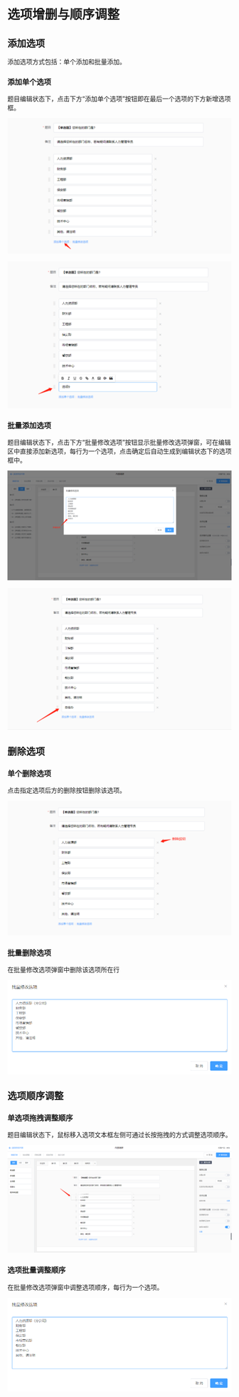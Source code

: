 # 选项增删与顺序调整

## 添加选项

添加选项方式包括：单个添加和批量添加。

### 添加单个选项

题目编辑状态下，点击下方“添加单个选项”按钮即在最后一个选项的下方新增选项框。

![添加单个选项](<../../.gitbook/assets/image (581).png>)

![在最后新增选项框](<../../.gitbook/assets/image (796).png>)

### 批量添加选项

题目编辑状态下，点击下方“批量修改选项”按钮显示批量修改选项弹窗，可在编辑区中直接添加新选项，每行为一个选项，点击确定后自动生成到编辑状态下的选项框中。

![在批量修改选项弹窗中通过换行新增选项](<../../.gitbook/assets/image (688).png>)

![确定后自动生成新选项](<../../.gitbook/assets/image (262).png>)

## 删除选项

### 单个删除选项

点击指定选项后方的删除按钮删除该选项。

![直接删除](<../../.gitbook/assets/image (243).png>)

### 批量删除选项  &#x20;

在批量修改选项弹窗中删除该选项所在行

![在批量修改选项弹窗中删除所在行](<../../.gitbook/assets/image (196).png>)

## 选项顺序调整

### 单选项拖拽调整顺序

题目编辑状态下，鼠标移入选项文本框左侧可通过长按拖拽的方式调整选项顺序。

![鼠标点击拖拽](<../../.gitbook/assets/image (323).png>)

### 选项批量调整顺序

在批量修改选项弹窗中调整选项顺序，每行为一个选项。

![在批量修改选项弹窗中调整顺序](<../../.gitbook/assets/image (196).png>)

